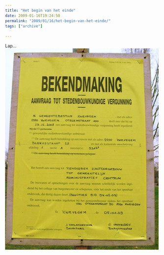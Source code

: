 ```yaml
---
title: "Het begin van het einde"
date: 2009-01-16T19:24:50
permalink: "2009/01/16/het-begin-van-het-einde/"
tags: ["archive"]

---
```

Lap…  
![Lap](/images/blog/2009/01/3201241241_6c4c493b1a_b.jpg)
